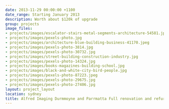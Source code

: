 ```yaml
---
date: 2013-11-29 00:00:00 +1100
date_range: Starting January 2013
description: Worth about $120k of upgrade
group: projects
image_files:
- projects/images/escalator-stairs-metal-segments-architecture-54581.jpeg
- projects/images/pexels-photo.jpg
- projects/images/architecture-blue-building-business-41170.jpeg
- projects/images/pexels-photo-3814.jpg
- projects/images/pexels-photo-30732.jpg
- projects/images/street-building-construction-industry.jpg
- projects/images/pexels-photo-14324.jpg
- projects/images/books-magazines-building-school.jpg
- projects/images/black-and-white-city-bird-people.jpg
- projects/images/pexels-photo-87223.jpeg
- projects/images/pexels-photo-29675.jpg
- projects/images/pexels-photo-27406.jpg
layout: project_layout
location: sydney
title: Alfred Imaging Durmmoyne and Parrmatta Full renovation and refurbishment
---
```

